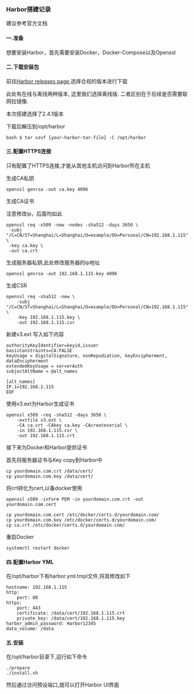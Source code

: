### Harbor搭建记录

建议参考官方文档

#### 一.准备

想要安装Harbor，首先需要安装Docker，Docker-Compose以及Openssl

#### 二.下载安装包

前往[Harbor releases page](https://github.com/goharbor/harbor/releases),选择合视的版本进行下载

此处有在线与离线两种版本, 这里我们选择离线版. 二者区别在于后续是否需要联网拉镜像.

本次搭建选择了2.4.1版本

下载后解压到/opt/harbor

```
bash $ tar xzvf {your-harbor-tar-file} -C /opt/harbor
```

#### 三.配置HTTPS连接

只有配置了HTTPS连接,才能从其他主机访问到Harbor所在主机

生成CA私钥

```
openssl genrsa -out ca.key 4096
```

生成CA证书

注意修改ip，后面均如此

```
openssl req -x509 -new -nodes -sha512 -days 3650 \
 -subj "/C=CN/ST=Shanghai/L=Shanghai/O=example/OU=Personal/CN=192.168.1.115" \
 -key ca.key \
 -out ca.crt
```

生成服务器私钥,此处修改服务器的ip地址

```
openssl genrsa -out 192.168.1.115.key 4096
```

生成CSR

```
openssl req -sha512 -new \
    -subj "/C=CN/ST=Shanghai/L=Shanghai/O=example/OU=Personal/CN=192.168.1.115" \
    -key 192.168.1.115.key \
    -out 192.168.1.115.csr
```

新建v3.ext 写入如下内容

```
authorityKeyIdentifier=keyid,issuer
basicConstraints=CA:FALSE
keyUsage = digitalSignature, nonRepudiation, keyEncipherment, dataEncipherment
extendedKeyUsage = serverAuth
subjectAltName = @alt_names

[alt_names]
IP.1=192.168.1.115
EOF
```

使用v3.ext为Harbor生成证书

```
openssl x509 -req -sha512 -days 3650 \
    -extfile v3.ext \
    -CA ca.crt -CAkey ca.key -CAcreateserial \
    -in 192.168.1.115.csr \
    -out 192.168.1.115.crt
```

接下来为Docker和Harbor提供证书

首先将服务器证书与Key copy到Harbor中

```
cp yourdomain.com.crt /data/cert/
cp yourdomain.com.key /data/cert/
```

将crt转化为cert,以备docker使用

```
openssl x509 -inform PEM -in yourdomain.com.crt -out yourdomain.com.cert
```

```
cp yourdomain.com.cert /etc/docker/certs.d/yourdomain.com/
cp yourdomain.com.key /etc/docker/certs.d/yourdomain.com/
cp ca.crt /etc/docker/certs.d/yourdomain.com/
```

重启Docker

```
systemctl restart docker
```

#### 四.配置Harbor YML

在/opt/harbor下有harbor.yml.tmpl文件,将其修改如下

```
hostname: 192.168.1.115
http:
    port: 80
https:
    port: 443
    certificate: /data/cert/192.168.1.115.crt
    private_key: /data/cert/192.168.1.115.key
harbor_admin_password: Harbor12345
data_volume: /data
```

#### 五.安装

在/opt/harbor目录下,运行如下命令

```
./prepare
./install.sh
```

然后通过访问预设端口,就可以打开Harbor UI界面
